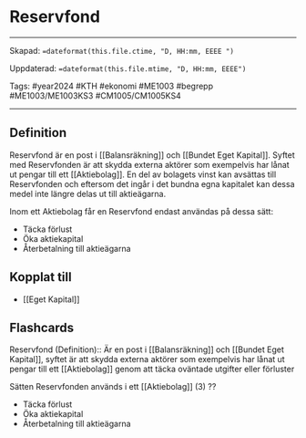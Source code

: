 # Reservfond

---

Skapad: `=dateformat(this.file.ctime, "D, HH:mm, EEEE ")`

Uppdaterad: `=dateformat(this.file.mtime, "D, HH:mm, EEEE")`

Tags: #year2024 #KTH #ekonomi #ME1003 #begrepp #ME1003/ME1003KS3 #CM1005/CM1005KS4

---

## Definition

Reservfond är en post i [[Balansräkning]] och [[Bundet Eget Kapital]]. Syftet med Reservfonden är att skydda externa aktörer som exempelvis har lånat ut pengar till ett [[Aktiebolag]]. En del av bolagets vinst kan avsättas till Reservfonden och eftersom det ingår i det bundna egna kapitalet kan dessa medel inte längre delas ut till aktieägarna.

Inom ett Aktiebolag får en Reservfond endast användas på dessa sätt:

- Täcka förlust
- Öka aktiekapital
- Återbetalning till aktieägarna

## Kopplat till

- [[Eget Kapital]]

## Flashcards

Reservfond (Definition):: Är en post i [[Balansräkning]] och [[Bundet Eget Kapital]], syftet är att skydda externa aktörer som exempelvis har lånat ut pengar till ett [[Aktiebolag]] genom att täcka oväntade utgifter eller förluster
<!--SR:!2024-03-09,3,250!2024-03-15,7,250-->

Sätten Reservfonden används i ett [[Aktiebolag]] (3)
??
- Täcka förlust
- Öka aktiekapital
- Återbetalning till aktieägarna
<!--SR:!2024-03-14,6,232!2024-03-14,9,272-->
